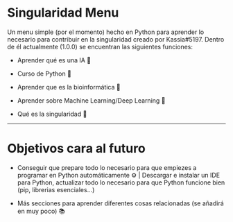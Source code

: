 # Singularidad Menu
Un menu simple (por el momento) hecho en Python para aprender lo necesario para contribuir en la singularidad creado por Kassia#5197. Dentro de él actualmente (1.0.0) se encuentran las siguientes funciones:

- Aprender qué es una IA 🤖

- Curso de Python 🐍

- Aprender que es la bioinformática 🐁

- Aprender sobre Machine Learning/Deep Learning 🌊

- Qué es la singularidad 🧠

---

# Objetivos cara al futuro

- Conseguir que prepare todo lo necesario para que empiezes a programar en Python automáticamente ⚙ | Descargar e instalar un IDE para Python, actualizar todo lo necesario para que Python funcione bien (pip, librerias esenciales...)

- Más secciones para aprender diferentes cosas relacionadas (se añadirá en muy poco) 📚

